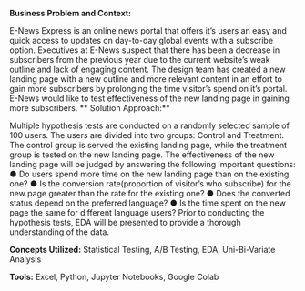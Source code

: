 
**Business Problem and Context:**

E-News Express is an online news portal that offers it’s users an easy and quick access to updates on
day-to-day global events with a subscribe option.
Executives at E-News suspect that there has been a decrease in subscribers from the previous year due to
the current website’s weak outline and lack of engaging content.
The design team has created a new landing page with a new outline and more relevant content in an
effort to gain more subscribers by prolonging the time visitor’s spend on it’s portal.
E-News would like to test effectiveness of the new landing page in gaining more subscribers.
**
Solution Approach:**

Multiple hypothesis tests are conducted on a randomly selected sample of 100 users. The users are
divided into two groups: Control and Treatment. The control group is served the existing landing page,
while the treatment group is tested on the new landing page. The effectiveness of the new landing
page will be judged by answering the following important questions:
● Do users spend more time on the new landing page than on the existing one?
● Is the conversion rate(proportion of visitor’s who subscribe) for the new page greater than the rate
for the existing one?
● Does the converted status depend on the preferred language?
● Is the time spent on the new page the same for different language users?
Prior to conducting the hypothesis tests, EDA will be presented to provide a thorough understanding of
the data.


**Concepts Utilized:** Statistical Testing, A/B Testing, EDA, Uni-Bi-Variate Analysis

**Tools:** Excel, Python, Jupyter Notebooks, Google Colab
